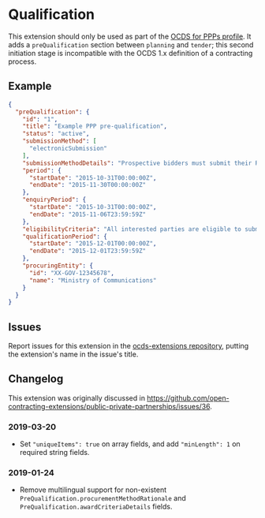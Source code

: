 # Qualification

This extension should only be used as part of the [OCDS for PPPs profile](http://standard.open-contracting.org/profiles/ppp/). It adds a `preQualification` section between `planning` and `tender`; this second initiation stage is incompatible with the OCDS 1.x definition of a contracting process.

## Example

```json
{
  "preQualification": {
    "id": "1",
    "title": "Example PPP pre-qualification",
    "status": "active",
    "submissionMethod": [
      "electronicSubmission"
    ],
    "submissionMethodDetails": "Prospective bidders must submit their RFQ responses to the electronic portal at http://eprocurement.example.gov",
    "period": {
      "startDate": "2015-10-31T00:00:00Z",
      "endDate": "2015-11-30T00:00:00Z"
    },
    "enquiryPeriod": {
      "startDate": "2015-10-31T00:00:00Z",
      "endDate": "2015-11-06T23:59:59Z"
    },
    "eligibilityCriteria": "All interested parties are eligible to submit a RFQ response",
    "qualificationPeriod": {
      "startDate": "2015-12-01T00:00:00Z",
      "endDate": "2015-12-01T23:59:59Z"
    },
    "procuringEntity": {
      "id": "XX-GOV-12345678",
      "name": "Ministry of Communications"
    }
  }
}
```

## Issues

Report issues for this extension in the [ocds-extensions repository](https://github.com/open-contracting/ocds-extensions/issues), putting the extension's name in the issue's title.

## Changelog

This extension was originally discussed in <https://github.com/open-contracting-extensions/public-private-partnerships/issues/36>.

### 2019-03-20

* Set `"uniqueItems": true` on array fields, and add `"minLength": 1` on required string fields.

### 2019-01-24

* Remove multilingual support for non-existent `PreQualification.procurementMethodRationale` and `PreQualification.awardCriteriaDetails` fields.
